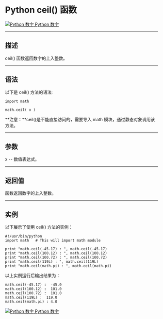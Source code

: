 Python ceil() 函数
================

 [![Python 数字](../images/up.gif) Python 数字](python-numbers.html)

* * *

描述
--

ceil() 函数返回数字的上入整数。

* * *

语法
--

以下是 ceil() 方法的语法:
```
import math

math.ceil( x )
```
**注意：**ceil()是不能直接访问的，需要导入 math 模块，通过静态对象调用该方法。

* * *

参数
--

x -- 数值表达式。

* * *

返回值
---

函数返回数字的上入整数。

* * *

实例
--

以下展示了使用 ceil() 方法的实例：
```
#!/usr/bin/python
import math   # This will import math module

print "math.ceil(-45.17) : ", math.ceil(-45.17)
print "math.ceil(100.12) : ", math.ceil(100.12)
print "math.ceil(100.72) : ", math.ceil(100.72)
print "math.ceil(119L) : ", math.ceil(119L)
print "math.ceil(math.pi) : ", math.ceil(math.pi)
```
以上实例运行后输出结果为：
```
math.ceil(-45.17) :  -45.0
math.ceil(100.12) :  101.0
math.ceil(100.72) :  101.0
math.ceil(119L) :  119.0
math.ceil(math.pi) : 4.0
```
 [![Python 数字](../images/up.gif) Python 数字](python-numbers.html)